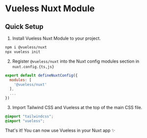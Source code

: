 # Vueless Nuxt Module

## Quick Setup

1. Install Vueless Nuxt Module to your project.

```bash
npm i @vueless/nuxt
npx vueless init
```

2. Register `@vueless/nuxt` into the Nuxt config modules section in `nuxt.config.{ts,js}`

```js
export default defineNuxtConfig({
  modules: [
    '@vueless/nuxt'
  ],
  ...
})
```

3. Import Tailwind CSS and Vueless at the top of the main CSS file.

```scss
@import "tailwindcss";
@import "vueless";
```

That's it! You can now use Vueless in your Nuxt app ✨
